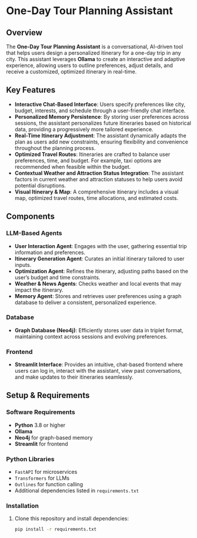 # One-Day Tour Planning Assistant

## Overview
The **One-Day Tour Planning Assistant** is a conversational, AI-driven tool that helps users design a personalized itinerary for a one-day trip in any city. This assistant leverages **Ollama** to create an interactive and adaptive experience, allowing users to outline preferences, adjust details, and receive a customized, optimized itinerary in real-time.

## Key Features
- **Interactive Chat-Based Interface**: Users specify preferences like city, budget, interests, and schedule through a user-friendly chat interface. 
- **Personalized Memory Persistence**: By storing user preferences across sessions, the assistant personalizes future itineraries based on historical data, providing a progressively more tailored experience.
- **Real-Time Itinerary Adjustment**: The assistant dynamically adapts the plan as users add new constraints, ensuring flexibility and convenience throughout the planning process.
- **Optimized Travel Routes**: Itineraries are crafted to balance user preferences, time, and budget. For example, taxi options are recommended when feasible within the budget.
- **Contextual Weather and Attraction Status Integration**: The assistant factors in current weather and attraction statuses to help users avoid potential disruptions.
- **Visual Itinerary & Map**: A comprehensive itinerary includes a visual map, optimized travel routes, time allocations, and estimated costs.

## Components

### LLM-Based Agents
- **User Interaction Agent**: Engages with the user, gathering essential trip information and preferences.
- **Itinerary Generation Agent**: Curates an initial itinerary tailored to user inputs.
- **Optimization Agent**: Refines the itinerary, adjusting paths based on the user’s budget and time constraints.
- **Weather & News Agents**: Checks weather and local events that may impact the itinerary.
- **Memory Agent**: Stores and retrieves user preferences using a graph database to deliver a consistent, personalized experience.

### Database
- **Graph Database (Neo4j)**: Efficiently stores user data in triplet format, maintaining context across sessions and evolving preferences.

### Frontend
- **Streamlit Interface**: Provides an intuitive, chat-based frontend where users can log in, interact with the assistant, view past conversations, and make updates to their itineraries seamlessly.

## Setup & Requirements

### Software Requirements
- **Python** 3.8 or higher
- **Ollama**
- **Neo4j** for graph-based memory
- **Streamlit** for frontend

### Python Libraries
- `FastAPI` for microservices
- `Transformers` for LLMs
- `Outlines` for function calling
- Additional dependencies listed in `requirements.txt`

### Installation
1. Clone this repository and install dependencies:
   ```bash
   pip install -r requirements.txt
